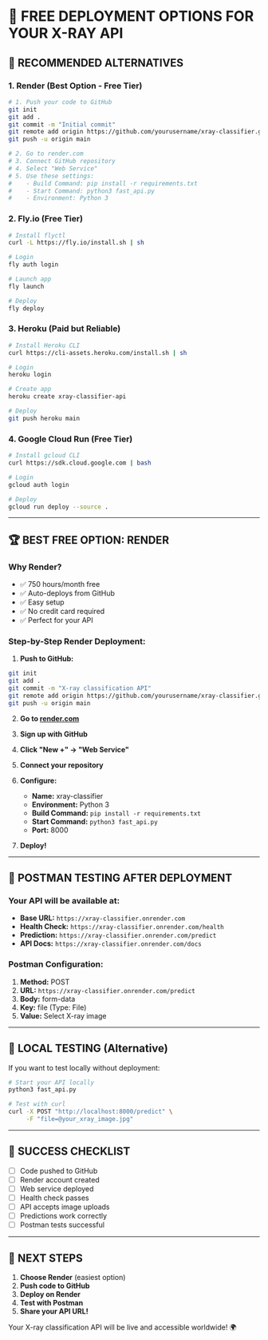 # 🚀 FREE DEPLOYMENT OPTIONS FOR YOUR X-RAY API

## 🎯 **RECOMMENDED ALTERNATIVES**

### **1. Render (Best Option - Free Tier)**
```bash
# 1. Push your code to GitHub
git init
git add .
git commit -m "Initial commit"
git remote add origin https://github.com/yourusername/xray-classifier.git
git push -u origin main

# 2. Go to render.com
# 3. Connect GitHub repository
# 4. Select "Web Service"
# 5. Use these settings:
#    - Build Command: pip install -r requirements.txt
#    - Start Command: python3 fast_api.py
#    - Environment: Python 3
```

### **2. Fly.io (Free Tier)**
```bash
# Install flyctl
curl -L https://fly.io/install.sh | sh

# Login
fly auth login

# Launch app
fly launch

# Deploy
fly deploy
```

### **3. Heroku (Paid but Reliable)**
```bash
# Install Heroku CLI
curl https://cli-assets.heroku.com/install.sh | sh

# Login
heroku login

# Create app
heroku create xray-classifier-api

# Deploy
git push heroku main
```

### **4. Google Cloud Run (Free Tier)**
```bash
# Install gcloud CLI
curl https://sdk.cloud.google.com | bash

# Login
gcloud auth login

# Deploy
gcloud run deploy --source .
```

---

## 🏆 **BEST FREE OPTION: RENDER**

### **Why Render?**
- ✅ 750 hours/month free
- ✅ Auto-deploys from GitHub
- ✅ Easy setup
- ✅ No credit card required
- ✅ Perfect for your API

### **Step-by-Step Render Deployment:**

1. **Push to GitHub:**
```bash
git init
git add .
git commit -m "X-ray classification API"
git remote add origin https://github.com/yourusername/xray-classifier.git
git push -u origin main
```

2. **Go to [render.com](https://render.com)**
3. **Sign up with GitHub**
4. **Click "New +" → "Web Service"**
5. **Connect your repository**
6. **Configure:**
   - **Name:** xray-classifier
   - **Environment:** Python 3
   - **Build Command:** `pip install -r requirements.txt`
   - **Start Command:** `python3 fast_api.py`
   - **Port:** 8000

7. **Deploy!**

---

## 📱 **POSTMAN TESTING AFTER DEPLOYMENT**

### **Your API will be available at:**
- **Base URL:** `https://xray-classifier.onrender.com`
- **Health Check:** `https://xray-classifier.onrender.com/health`
- **Prediction:** `https://xray-classifier.onrender.com/predict`
- **API Docs:** `https://xray-classifier.onrender.com/docs`

### **Postman Configuration:**
1. **Method:** POST
2. **URL:** `https://xray-classifier.onrender.com/predict`
3. **Body:** form-data
4. **Key:** file (Type: File)
5. **Value:** Select X-ray image

---

## 🔧 **LOCAL TESTING (Alternative)**

If you want to test locally without deployment:

```bash
# Start your API locally
python3 fast_api.py

# Test with curl
curl -X POST "http://localhost:8000/predict" \
     -F "file=@your_xray_image.jpg"
```

---

## 🎉 **SUCCESS CHECKLIST**

- [ ] Code pushed to GitHub
- [ ] Render account created
- [ ] Web service deployed
- [ ] Health check passes
- [ ] API accepts image uploads
- [ ] Predictions work correctly
- [ ] Postman tests successful

---

## 🚀 **NEXT STEPS**

1. **Choose Render** (easiest option)
2. **Push code to GitHub**
3. **Deploy on Render**
4. **Test with Postman**
5. **Share your API URL!**

Your X-ray classification API will be live and accessible worldwide! 🌍
